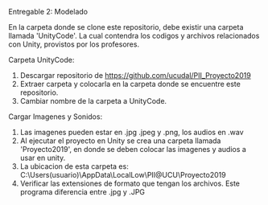 Entregable 2: Modelado

En la carpeta donde se clone este repositorio, debe existir una carpeta llamada 'UnityCode'. La cual contendra los codigos y archivos relacionados con Unity, provistos por los profesores.

Carpeta UnityCode:
1) Descargar repositorio de https://github.com/ucudal/PII_Proyecto2019
2) Extraer carpeta y colocarla en la carpeta donde se encuentre este repositorio.
3) Cambiar nombre de la carpeta a UnityCode.

Cargar Imagenes y Sonidos:
1) Las imagenes pueden estar en .jpg .jpeg y .png, los audios en .wav
2) Al ejecutar el proyecto en Unity se crea una carpeta llamada 'Proyecto2019', en donde se deben colocar las imagenes y audios a usar en unity.
3) La ubicacion de esta carpeta es: C:\Users\(usuario)\AppData\LocalLow\PII@UCU\Proyecto2019
4) Verificar las extensiones de formato que tengan los archivos. Este programa diferencia entre .jpg y .JPG